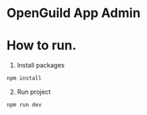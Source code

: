 # OpenGuild App Admin

# How to run.

1. Install packages

```bash
npm install
```

2. Run project

```bash
npm run dev
```